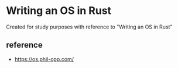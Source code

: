 # Writing an OS in Rust

Created for study purposes with reference to "Writing an OS in Rust"

## reference

- https://os.phil-opp.com/
